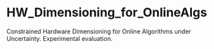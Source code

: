 # HW_Dimensioning_for_OnlineAlgs
Constrained Hardware Dimensioning for Online Algorithms under Uncertainty. Experimental evaluation.
